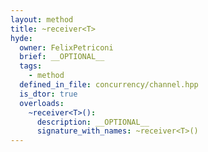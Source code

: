 ```yaml
---
layout: method
title: ~receiver<T>
hyde:
  owner: FelixPetriconi
  brief: __OPTIONAL__
  tags:
    - method
  defined_in_file: concurrency/channel.hpp
  is_dtor: true
  overloads:
    ~receiver<T>():
      description: __OPTIONAL__
      signature_with_names: ~receiver<T>()
---
```

